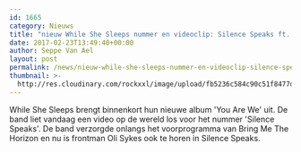```yaml
---
id: 1665
category: Nieuws
title: "nieuw While She Sleeps nummer en videoclip: Silence Speaks ft. Oli Sykes"
date: 2017-02-23T13:49:40+00:00
author: Seppe Van Ael
layout: post
permalink: /news/nieuw-while-she-sleeps-nummer-en-videoclip-silence-speaks-ft-oli-sykes/
thumbnail: >-
  http://res.cloudinary.com/rockxxl/image/upload/fb5236c584c90c51f8477db888dcf2f8.jpg
---
```

While She Sleeps brengt binnenkort hun nieuwe album 'You Are We' uit. De band liet vandaag een video op de wereld los voor het nummer 'Silence Speaks'. De band verzorgde onlangs het voorprogramma van Bring Me The Horizon en nu is frontman Oli Sykes ook te horen in Silence Speaks.
